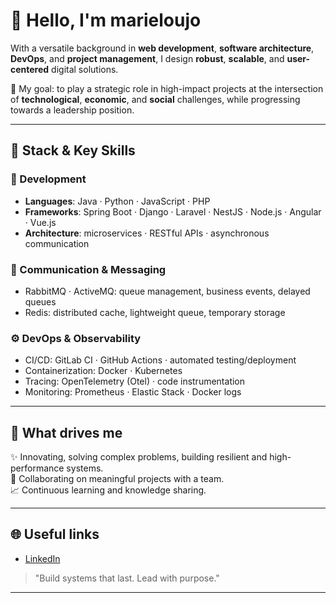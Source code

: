 # 👋 Hello, I'm marieloujo

With a versatile background in **web development**, **software architecture**, **DevOps**, and **project management**, I design **robust**, **scalable**, and **user-centered** digital solutions.

🎯 My goal: to play a strategic role in high-impact projects at the intersection of **technological**, **economic**, and **social** challenges, while progressing towards a leadership position.

---

## 💼 Stack & Key Skills

### 🔧 Development
- **Languages**: Java · Python · JavaScript · PHP
- **Frameworks**: Spring Boot · Django · Laravel · NestJS · Node.js · Angular · Vue.js
- **Architecture**: microservices · RESTful APIs · asynchronous communication

### 🧵 Communication & Messaging
- RabbitMQ · ActiveMQ: queue management, business events, delayed queues
- Redis: distributed cache, lightweight queue, temporary storage

### ⚙️ DevOps & Observability
- CI/CD: GitLab CI · GitHub Actions · automated testing/deployment
- Containerization: Docker · Kubernetes
- Tracing: OpenTelemetry (Otel) · code instrumentation
- Monitoring: Prometheus · Elastic Stack · Docker logs

---

## 🧠 What drives me
✨ Innovating, solving complex problems, building resilient and high-performance systems.  
🤝 Collaborating on meaningful projects with a team.  
📈 Continuous learning and knowledge sharing.

---

## 🌐 Useful links
- [LinkedIn](https://www.linkedin.com/in/joan-detchenou/)

> "Build systems that last. Lead with purpose."

---
